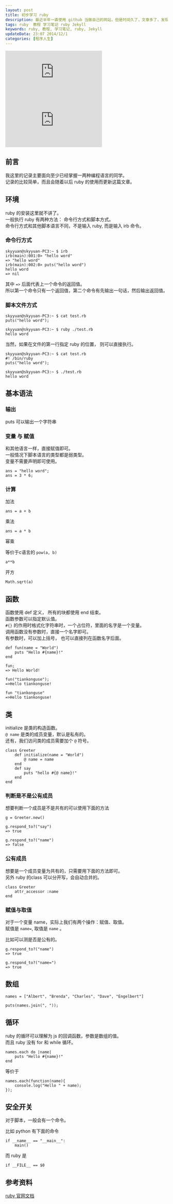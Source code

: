 ```yaml
---
layout: post
title: 初步学习 ruby
description: 最近半年一直使用 github 当做自己的网站，但是时间久了，文章多了，发现文章需要归档，分类，于是想着写个插件来完成分类和归档。又由于github 使用的是 Jekyll 模板引擎，而 Jekyll  是基于 ruby 的，于是需要了解一下 ruby 的基本语法。
tags: ruby  教程 学习笔记 ruby Jekyll
keywords: ruby, 教程, 学习笔记, ruby, Jekyll
updateData: 23:07 2014/12/1
categories: [程序人生]
---
```


![ruby1][]
![ruby2][]


## 前言

我这里的记录主要面向至少已经掌握一两种编程语言的同学。  
记录的比较简单，而且会随着以后 ruby 的使用而更新这篇文章。  

## 环境

ruby 的安装这里就不讲了。  
一般执行 ruby 有两种方法： 命令行方式和脚本方式。  
命令行方式和其他脚本语言不同，不是输入 ruby, 而是输入 irb 命令。  

### 命令行方式


```
skyyuan@skyyuan-PC3:~ $ irb
irb(main):001:0> "hello word"
=> "hello word"
irb(main):002:0> puts("hello word")
hello word
=> nil
```

其中 `=>` 后面代表上一个命令的返回值。  
所以第一个命令只有一个返回值，第二个命令有先输出一句话，然后输出返回值。  


### 脚本文件方式

```
skyyuan@skyyuan-PC3:~ $ cat test.rb
puts("hello word");

skyyuan@skyyuan-PC3:~ $ ruby ./test.rb
hello word
```

当然，如果在文件的第一行指定 ruby 的位置， 则可以直接执行。  

```
skyyuan@skyyuan-PC3:~ $ cat test.rb
#! /bin/ruby
puts("hello word");

skyyuan@skyyuan-PC3:~ $ ./test.rb
hello word
```


## 基本语法

### 输出

puts 可以输出一个字符串

### 变量 与 赋值

和其他语言一样，直接赋值即可。  
一般情况下脚本语言的类型都是弱类型。  
变量不需要声明即可使用。  

```
ans = "hello word";
ans = 3 * 6;
```


### 计算

加法  

```
ans = a + b
```

乘法  

```
ans = a * b
```

幂乘  

等价于c语言的 `pow(a, b)`

```
a**b
```  

开方  

```
Math.sqrt(a) 
```

## 函数

函数使用 def 定义， 所有的块都使用 end 结束。  
函数参数可以指定默认值。  
`#{}` 的作用时格式化字符串时，一个占位符，里面的名字是一个变量。  
调用函数没有参数时，直接一个名字即可。  
有参数时，可以加上括号， 也可以直接列在函数名字后面。  

```
def fun(name = "World")
    puts "Hello #{name}!"
end

fun; 
=> Hello World!

fun("tiankonguse");
=>Hello tiankonguse!

fun "tiankonguse"
=>Hello tiankonguse!
```

## 类


initialize 是类的构造函数。  
`@ name` 是类的成员变量，默认是私有的。  
还有，我们访问类的成员需要加个 `@` 符号。    


```
class Greeter
    def initialize(name = "World")
        @ name = name
    end
    def say
        puts "hello #{@ name}!"
    end
end
```

### 判断是不是公有成员

想要判断一个成员是不是共有的可以使用下面的方法  


```
g = Greeter.new()

g.respond_to?("say")
=> true

g.respond_to?("name")
=> false
```


### 公有成员

想要是一个成员变量为共有的，只需要用下面的方法即可。  
另外 ruby 的class 可以分开写，会自动合并的。  

```
class Greeter
    attr_accessor :name
end
```

### 赋值与取值


对于一个变量 name，实际上我们有两个操作：赋值、取值。  
赋值是 `name=`, 取值是 `name` 。  

比如可以测是否是公有的。  

```
g.respond_to?("name")
=> true

g.respond_to?("name=")
=> true
```


## 数组

```
names = ["Albert", "Brenda", "Charles", "Dave", "Engelbert"]

puts(names.join(", "));
```

## 循环

ruby 的循环可以理解为 js 的回调函数，参数是数组的值。  
而且 ruby 没有 for 和 while 循环。    

```
names.each do |name|
    puts "Hello #{name}!"
end
```
等价于

```
names.each(function(name){
    console.log("Hello " + name);
});
```

## 安全开关

对于脚本，一般会有一个命令。  

比如 python 有下面的命令

```
if __name__ == "__main__": 
    main()
```

而 ruby 是 

```
if __FILE__ == $0
```

## 参考资料

[ruby 官网文档][ruby-documentation]


[ruby-documentation]: https://www.ruby-lang.org/en/documentation/
[ruby1]: http://tiankonguse.com/lab/cloudLink/baidupan.php?url=/1915453531/1777921927.jpg
[ruby2]: http://tiankonguse.com/lab/cloudLink/baidupan.php?url=/1915453531/1780973295.jpg
